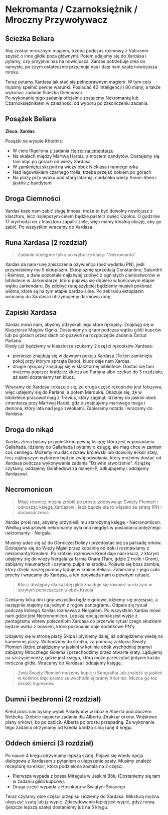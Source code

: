 # Nekromanta / Czarnoksiężnik / Mroczny Przywoływacz



## Ścieżka Beliara

Aby zostać mrocznym magiem, trzeba podczas rozmowy z Vatrasem spytać o inne gildie poza głównymi. Potem udajemy się do Xardasa i pytamy, czy przyjmie nas na nowicjusza. Xardas potrzebuje dnia do namysłu, po czym ostatecznie przyjmuje nas i daje nam szatę nowicjusza mroku.

Teraz pytamy Xardasa jak stać się pełnoprawnym magiem. W tym celu musimy spełnić pewne warunki: Posiadać 40 inteligencji i 80 many, a także wykonać zadanie Ścieżka Ciemności.  
Po wykonaniu tego zadania oficjalnie zostajemy Nekromantą lub Czarnoksiężnikiem w zależności od wyboru po zakończeniu zadania.

## Posążek Beliara
__Zleca: Xardas__

Posążki na wyspie Khorinis:
- W ciele Rigeliona z zadania [Horror na cmentarzu](sekcje/zadania/rozdzial_i?id=horror-na-cmentarzu)
- Na skałach między Martwą Harpią, a mostem bandytów. Dostajemy się tam idąc po górach od wieży Xardasa
- W zamkniętej skrzyni na wieży obok Nicklasa i rannego orka
- Nad legowiskiem czarnego trolla, trzeba przejść bokiem po górach
- Na plaży przy wraku pod starą latarnią, niedaleko wieży Amon-Shen i jaskini z bandytami

## Droga Ciemności

Xardas każe nam zabić sługę Innosa, może to być dowolny nowicjusz z klasztoru, lecz najlepszym celem będzie pasterz owiec Opolos. O godzinie 17 wychodzi on z klasztoru zapalić ziele, więc mamy idealną okazję, aby go zabić. Po wszystkim wracamy do Xardasa

## Runa Xardasa (2 rozdział)

> Zadanie dostępne tylko po wyborze klasy: "Nekromanta"

Xardas da nam runę zniszczenia ożywieńca (bez wydatku PN), jeśli przyniesiemy mu 5 ektoplazm.
Ektoplazmę sprzedają Constantino, Salandril i Ramirez, a dwie pozostałe najłatwiej zdobyć z ognistych cieniostworów w bibliotece w Jarkendarze, które pojawią się dopiero w końcowym etapie wątku Jarkendaru. By zdobyć runę szybciej będziemy musieli pokonać widma, które są na tym etapie bardzo silne. Po zebraniu ektoplazm wracamy do Xardasa i otrzymujemy darmową runę.

## Zapiski Xardasa

Xardas mówi nam, abyśmy odzyskali jego stare rękopisy. Znajdują się w Klasztorze Magów Ognia. Dostaniemy się tam podczas wątku gildii kupców lub po górach przez dach co pozwoli na rozpoczęcie zadania Zarzut Parlana.  
Kiedy już będziemy w klasztorze szukamy 2 części rękopisów Xardasa:
- pierwsze znajdują się w dawnym pokoju Xardasa (To ten zamknięty pokój przy którym sprząta Babo), klucz daje nam Xardas.
- drugie rękopisy znajdują się w klasztornej bibliotece. Dostać się tam możemy poprzez kradzież klucza od Parlana albo czekać do 3 rozdziału, aż sami dostaniemy ten klucz.

Wracamy do Xardasa i okazuje się, że druga część rękopisów jest fałszywa, więc udajemy się do Parlana, a potem Marduka. Okazuje się, że w bibliotece pracował mag z Trevius, który zaginął. Idziemy do jaskini obok cmentarza przy Martwej Harpii, gdzie znajdujemy martwego maga i demona, który lata nad jego zwłokami. Zabieramy notatki i wracamy do Xardasa.

## Droga do nikąd

Xardas zleca byśmy przynieśli mu pewną księgę która jest w posiadaniu Gallahada. Idziemy do Gallahada i pytamy o księgę, ale mag chce w zamian coś cennego. Możemy mu dać szczaw królewski lub dowolny eliksir stały, lecz najlepszym wyborem będzie zwój odwołania, który możemy dostać od Xardasa podczas wykonywania zadania "Dziwne stworzenie". Książkę czytamy, oddajemy Galahadowi za manę/HP, odkupujemy i oddajemy Xardasowi.

## Necromonicon

> Misję również można zrobić po prostu zdobywając Święty Płomień i odnosząc księgę Xardasowi, lecz będzie się to wiązało ze stratą 1PN i doświadczenia

Xardas prosi nas, abyśmy przynieśli mu starożytną księgę - Necronomicon. Według wskazówek nekromanty była ona niegdyś w posiadaniu potężnego nekromanty - Nergala. 

Musimy udać się aż do Górniczej Doliny i przedostać się za palisadę orków. Dostajemy się do Wieży Mgieł przez kopalnię od dołu i rozmawiamy z nekromantą Kreolem. Po krótkiej rozmowie Kreol daje nam klucz, z którym udajemy się do wieży Nergala za farmą Onara (Tam, gdzie 2 trolle i Grom), zabijamy nieumarłych i czytamy pulpit na środku. Pojawia się boss zombie, który dzięki naszej pomocy ląduje w krainie Beliara. Zabieramy z jego ciała prochy i wracamy do Xardasa, a ten opowiada nam o pewnym rytuale.
> Klucz dostępny dla każdej gildii znajduje się również w skrzyni w ukrytym pomieszczeniu obok Kreola

Czekamy kilka dni i gdy wszystko będzie gotowe, idziemy się przespać, a następnie stajemy na jednym z rogów pentagramu. Odpala się rytuał podczas którego Xardas rozmawia z Nergalem. Po wszystkim Xardas mówi nam gdzie jest Necronomicon. Lepszą opcją jednak jest wyjść z pentagramu wbrew poleceniom Xardasa co przerwie rytuał czego skutkiem będzie walka z bossem, które pokonanie daje dodatkowe PN’y. 

Udajemy się w stronę plaży Skipa i płyniemy dalej, aż odnajdziemy wieżę na kamiennej plaży. Wchodzimy do środka, za pomocą zaklęcia Święty Płomień (które znajdziemy w jaskini w kotlinie obok wschodniej bramy) zabijamy Mrocznego Golema i przechodzimy przez otwarte kraty. Lądujemy na szczycie wieży, gdzie jest księga, którą może przeczytać jedynie każda mroczna gildia. Wracamy do Xardasa i oddajemy księgę.
> Zwój Święty Płomień możemy kupić u Sengratha lub znaleźć w jaskini w kotlince idąc prosto ze wschodniej bramy Khorinis. Można go też ukraść Ingmarowi

## Dumni i bezbronni (2 rozdział)

Kreol prosi nas byśmy wybili Paladynów w obozie Alberta pod obozem Netbeka. Zróbcie najpierw zadania dla Alberta (Drakkar orków, Wojskowe plany orków), bo po zabiciu Alberta po prostu przepadną. Za wykonanie tego zadania otrzymamy od Kreola bardzo silną runę 4 kręgu.

## Oddech śmierci (3 rozdział)

Po nauce 4 kręgu otrzymamy lepszą szatę. Pojawi się wtedy opcja dialogowa z Xardasem z pytaniem o ulepszenie szaty. Musimy znaleźć recepturę na eliksir, która podzielona została na 2 części:
- Pierwsza wypada z bossa Miragula w Jaskini Bólu (Dostaniemy się tam w zadaniu gildii kupców).
- Druga część wypada z Hoshkara w Świątyni Śniącego

Teraz czytamy obie części przepisu i idziemy do Xardasa. Miksturą można ulepszyć szatę lub ją wypić. Zdecydowanie lepiej jest wypić, gdyż nową (jeszcze lepszą szatę) dostaniemy już na 5 kręgu.
